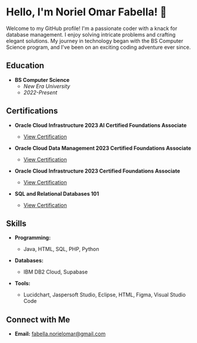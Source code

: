 # Hello, I'm Noriel Omar Fabella! 👋

Welcome to my GitHub profile! I'm a passionate coder with a knack for database management. I enjoy solving intricate problems and crafting elegant solutions. My journey in technology began with the BS Computer Science program, and I've been on an exciting coding adventure ever since.

## Education

- **BS Computer Science**
  - *New Era University*
  - *2022-Present*

## Certifications

- **Oracle Cloud Infrastructure 2023 AI Certified Foundations Associate**
  - [View Certification](https://catalog-education.oracle.com/pls/certview/sharebadge?id=AB8390F0E618D28C1007A606D13C598B79302377C897EA7DF6BD224630CE5F21)
  
- **Oracle Cloud Data Management 2023 Certified Foundations Associate**
  - [View Certification](https://catalog-education.oracle.com/pls/certview/sharebadge?id=57A8EB50EA9500CA0B8F3B0FD2F3B8270A66EB787F0CCB29F0B125B1F72A011D)
  
- **Oracle Cloud Infrastructure 2023 Certified Foundations Associate**
  - [View Certification](https://catalog-education.oracle.com/pls/certview/sharebadge?id=EEC19BEF736769292C30A7CADC7118FB2B84B24F925488AF8187B5EDB4B78FF5)
  
- **SQL and Relational Databases 101**
  - [View Certification](https://courses.cognitiveclass.ai/certificates/0a71f5ef4f224b179a2f001ca4337f39)

## Skills

- **Programming:**
  - Java, HTML, SQL, PHP, Python

- **Databases:**
  - IBM DB2 Cloud, Supabase

- **Tools:**
  - Lucidchart, Jaspersoft Studio, Eclipse, HTML, Figma, Visual Studio Code

## Connect with Me

- **Email:** fabella.norielomar@gmail.com
